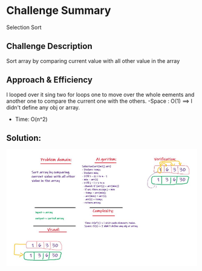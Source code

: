 # Challenge Summary
Selection Sort

## Challenge Description
Sort array by comparing current value with all other value in the array


## Approach & Efficiency
I looped over it sing two for loops one to move over the whole eements and another one to compare the current one with the others.
-Space : O(1) ==> I didn't define any obj or array.
- Time: O(n^2)

## Solution:

![whiteboard](./wb.JPG)